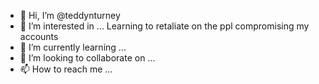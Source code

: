 - 👋 Hi, I’m @teddynturney
- 👀 I’m interested in ... Learning to retaliate on the ppl compromising my accounts
- 🌱 I’m currently learning ...
- 💞️ I’m looking to collaborate on ...
- 📫 How to reach me ...

<!---
teddynturney/teddynturney is a ✨ special ✨ repository because its `README.md` (this file) appears on your GitHub profile.
You can click the Preview link to take a look at your changes.
--->
